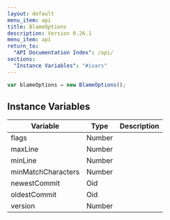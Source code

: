 ```yaml
---
layout: default
menu_item: api
title: BlameOptions
description: Version 0.26.1
menu_item: api
return_to:
  "API Documentation Index": /api/
sections:
  "Instance Variables": "#ivars"
---
```


```js
var blameOptions = new BlameOptions();
```

## <a name="ivars"></a>Instance Variables

| Variable | Type | Description |
| --- | --- | --- |
| <a name="flags"></a>flags | Number |  |
| <a name="maxLine"></a>maxLine | Number |  |
| <a name="minLine"></a>minLine | Number |  |
| <a name="minMatchCharacters"></a>minMatchCharacters | Number |  |
| <a name="newestCommit"></a>newestCommit | Oid |  |
| <a name="oldestCommit"></a>oldestCommit | Oid |  |
| <a name="version"></a>version | Number |  |

